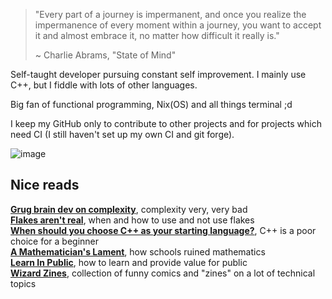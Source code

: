 > "Every part of a journey is impermanent, and once you realize the impermanence of every moment within a journey, you want to accept it and almost embrace it, no matter how difficult it really is."
>
> ~ Charlie Abrams, "State of Mind"

Self-taught developer pursuing constant self improvement. I mainly use C++, but I fiddle with lots of other languages.

Big fan of functional programming, Nix(OS) and all things terminal ;d

I keep my GitHub only to contribute to other projects and for projects which need CI (I still haven't set up my own CI and git forge).

![image](https://github.com/user-attachments/assets/500fe314-2057-4c43-9230-c53e2bea025f)

## Nice reads

[**Grug brain dev on complexity**](https://grugbrain.dev/), complexity very, very bad  
[**Flakes aren't real**](https://jade.fyi/blog/flakes-arent-real/), when and how to use and not use flakes  
[**When should you choose C++ as your starting language?**](https://steelph0enix.github.io/posts/choosing-first-language/), C++ is a poor choice for a beginner  
[**A Mathematician's Lament**](https://www.maa.org/external_archive/devlin/LockhartsLament.pdf), how schools ruined mathematics  
[**Learn In Public**](https://www.swyx.io/learn-in-public), how to learn and provide value for public  
[**Wizard Zines**](https://wizardzines.com/), collection of funny comics and "zines" on a lot of technical topics
